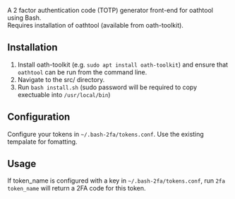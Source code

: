A 2 factor authentication code (TOTP) generator front-end for oathtool using Bash.  
Requires installation of oathtool (available from oath-toolkit).

## Installation
1. Install oath-toolkit (e.g. `sudo apt install oath-toolkit`) and ensure that `oathtool` can be run from the command line.
2. Navigate to the src/ directory.
3. Run `bash install.sh` (sudo password will be required to copy exectuable into `/usr/local/bin`)

## Configuration
Configure your tokens in `~/.bash-2fa/tokens.conf`. Use the existing tempalate for fomatting.

## Usage
If token_name is configured with a key in `~/.bash-2fa/tokens.conf`, run `2fa token_name` will return a 2FA code for this token.
